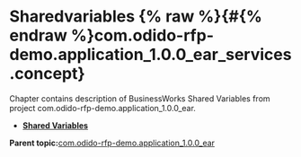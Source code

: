 # Sharedvariables {% raw %}{#{% endraw %}com.odido-rfp-demo.application_1.0.0_ear_services .concept}

Chapter contains description of BusinessWorks Shared Variables from project com.odido-rfp-demo.application\_1.0.0\_ear.

-   **[Shared Variables](../../../projects/com.odido-rfp-demo.application_1.0.0_ear/META-INF/module.msv.md)**  


**Parent topic:**[com.odido-rfp-demo.application\_1.0.0\_ear](../../../projects/com.odido-rfp-demo.application_1.0.0_ear/com.odido-rfp-demo.application_1.0.0_ear.md)

